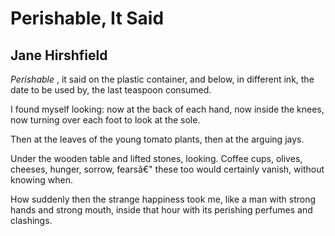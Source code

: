 # Perishable, It Said
## Jane Hirshfield
_Perishable_ , it said on the plastic container,
and below, in different ink,
the date to be used by, the last teaspoon consumed.

I found myself looking:
now at the back of each hand,
now inside the knees,
now turning over each foot to look at the sole.

Then at the leaves of the young tomato plants,
then at the arguing jays.

Under the wooden table and lifted stones, looking.
Coffee cups, olives, cheeses,
hunger, sorrow, fearsâ€"
these too would certainly vanish, without knowing when.

How suddenly then
the strange happiness took me,
like a man with strong hands and strong mouth,
inside that hour with its perishing perfumes and clashings.